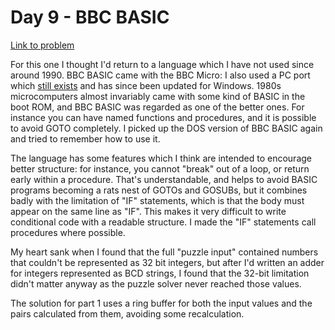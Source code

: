 
# Day 9 - BBC BASIC

[Link to problem](https://adventofcode.com/2020/day/9)

For this one I thought I'd return to a language which I have not used
since around 1990. BBC BASIC came with the BBC Micro: I also used a
PC port which [still exists](https://www.bbcbasic.co.uk/bbcbasic.html)
and has since been updated for Windows. 1980s microcomputers almost
invariably came with some kind of BASIC in the boot ROM, and BBC BASIC
was regarded as one of the better ones. For instance you can have named
functions and procedures, and it is possible to avoid GOTO completely. I
picked up the DOS version of BBC BASIC again and tried to remember
how to use it.

The language has some features which I think are intended to encourage
better structure: for instance, you cannot "break" out of a loop,
or return early within a procedure. That's understandable, and
helps to avoid BASIC programs becoming a rats nest of GOTOs and GOSUBs,
but it combines badly with the limitation of "IF" statements, which is
that the body must appear on the same line as "IF". This makes it very
difficult to write conditional code with a readable structure. I made
the "IF" statements call procedures where possible.

My heart sank when I found that the full "puzzle input" contained
numbers that couldn't be represented as 32 bit integers, but after
I'd written an adder for integers represented as BCD strings,
I found that the 32-bit limitation didn't matter anyway as the puzzle
solver never reached those values.

The solution for part 1 uses a ring buffer for both the input
values and the pairs calculated from them, avoiding some recalculation.

